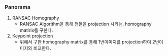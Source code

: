 ### Panorama

1. RANSAC Homography
    - RANSAC Algorithm을 통해 점들을 projection 시키는, homography matirix를 구한다.
2. Keypoint projection
    - 위에서 구한 homography matrix를 통해 1번이미지를 projection하여 2번이미지와 비교한다.
